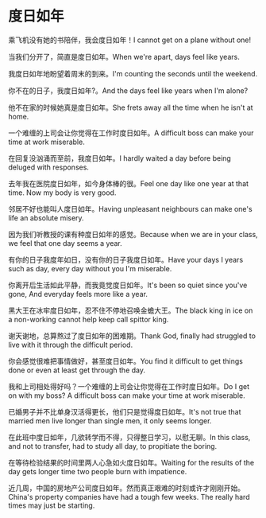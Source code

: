 # 度日如年

<p><span class="chinese">乘飞机没有她的书陪伴，我会度日如年！</span><span class="english">I cannot get on a plane without one!</span></p>

<p><span class="chinese">当我们分开了，简直是度日如年。</span><span class="english">When we're apart, days feel like years.</span></p>

<p><span class="chinese">我度日如年地盼望着周末的到来。</span><span class="english">I'm counting the seconds until the weekend.</span></p>

<p><span class="chinese">你不在的日子，我度日如年?。</span><span class="english">And the days feel like years when I'm alone?</span></p>

<p><span class="chinese">他不在家的时候她真是度日如年。</span><span class="english">She frets away all the time when he isn't at home.</span></p>

<p><span class="chinese">一个难缠的上司会让你觉得在工作时度日如年。</span><span class="english">A difficult boss can make your time at work miserable.</span></p>

<p><span class="chinese">在回复没汹涌而至前，我度日如年。</span><span class="english">I hardly waited a day before being deluged with responses.</span></p>

<p><span class="chinese">去年我在医院度日如年，如今身体棒的很。</span><span class="english">Feel one day like one year at that time. Now my body is very good.</span></p>

<p><span class="chinese">邻居不好也能叫人度日如年。</span><span class="english">Having unpleasant neighbours can make one's life an absolute misery.</span></p>

<p><span class="chinese">因为我们听教授的课有种度日如年的感觉。</span><span class="english">Because when we are in your class, we feel that one day seems a year.</span></p>

<p><span class="chinese">有你的日子我度年如日，没有你的日子我度日如年。</span><span class="english">Have your days I years such as day, every day without you I'm miserable.</span></p>

<p><span class="chinese">你离开后生活如此平静，而我竟觉度日如年。</span><span class="english">It's been so quiet since you've gone, And everyday feels more like a year.</span></p>

<p><span class="chinese">黑大王在冰牢度日如年，忍不住不停地召唤金蟾大王。</span><span class="english">The black king in ice on a non-working cannot help keep call spittor king.</span></p>

<p><span class="chinese">谢天谢地，总算熬过了度日如年的困难期。</span><span class="english">Thank God, finally had struggled to live with it through the difficult period.</span></p>

<p><span class="chinese">你会感觉很难把事情做好，甚至度日如年。</span><span class="english">You find it difficult to get things done or even at least get through the day.</span></p>

<p><span class="chinese">我和上司相处得好吗？一个难缠的上司会让你觉得在工作时度日如年。</span><span class="english">Do I get on with my boss? A difficult boss can make your time at work miserable.</span></p>

<p><span class="chinese">已婚男子并不比单身汉活得更长，他们只是觉得度日如年。</span><span class="english">It's not true that married men live longer than single men, it only seems longer.</span></p>

<p><span class="chinese">在此班中度日如年，几欲转学而不得，只得整日学习，以慰无聊。</span><span class="english">In this class, and not to transfer, had to study all day, to propitiate the boring.</span></p>

<p><span class="chinese">在等待检验结果的时间里两人心急如火度日如年。</span><span class="english">Waiting for the results of the day gets longer time two people burn with impatience.</span></p>

<p><span class="chinese">近几周，中国的房地产公司度日如年。然而真正艰难的时刻或许才刚刚开始。</span><span class="english">China's property companies have had a tough few weeks. The really hard times may just be starting.</span></p>

